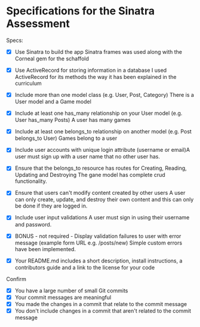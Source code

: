 # Specifications for the Sinatra Assessment

Specs:
- [x] Use Sinatra to build the app Sinatra frames was used along with the Corneal gem for the schaffold

- [x] Use ActiveRecord for storing information in a database I used ActiveRecord for its methods the way it has been explained in the curriculum

- [x] Include more than one model class (e.g. User, Post, Category) There is a User model and a Game model
- [x] Include at least one has_many relationship on your User model (e.g. User has_many Posts) A user has many games 

- [x] Include at least one belongs_to relationship on another model (e.g. Post belongs_to User) Games belong to a user

- [x] Include user accounts with unique login attribute (username or email)A user must sign up with a user name that no other user has.

- [x] Ensure that the belongs_to resource has routes for Creating, Reading, Updating and Destroying The gane model has complete crud functionality.

- [x] Ensure that users can't modify content created by other users A user can only create, update, and destroy their own content and this can only be done if they are logged in.

- [x] Include user input validations A user must sign in using their username and password.

- [x] BONUS - not required - Display validation failures to user with error message (example form URL e.g. /posts/new) Simple custom errors have been implemented.

- [x] Your README.md includes a short description, install instructions, a contributors guide and a link to the license for your code

Confirm
- [x] You have a large number of small Git commits
- [x] Your commit messages are meaningful
- [x] You made the changes in a commit that relate to the commit message
- [x] You don't include changes in a commit that aren't related to the commit message
